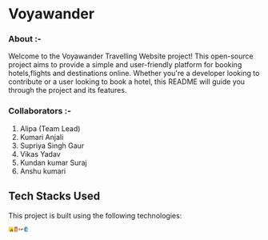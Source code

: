 <h1>Voyawander</h1>
<h3>About :-</h3>
Welcome to the Voyawander  Travelling Website project! This open-source project aims to provide a simple and user-friendly platform for booking hotels,flights and destinations online. Whether you're a developer looking to contribute or a user looking to book a hotel, this README will guide you through the project and its features.
<h3> Collaborators :- </h3>
<ol>
    <li>Alipa (Team Lead)</li>
  <li>Kumari Anjali</li>
   <li>Supriya Singh Gaur</li>
   <li>Vikas Yadav</li>
   <li>Kundan kumar Suraj</li>
   <li>Anshu kumari</li>
</ol>

## Tech Stacks Used

This project is built using the following technologies:
<div style="display:flex; width:10px; height:10px">
<img src="https://github.com/Alipakkr/Project-quasar-7896/blob/main/javascript.png">
<img src="https://github.com/Alipakkr/Project-quasar-7896/blob/main/html.png">
<img src="https://github.com/Alipakkr/Project-quasar-7896/blob/main/git.png">
<img src="https://github.com/Alipakkr/Project-quasar-7896/blob/main/css.png">
</div>

